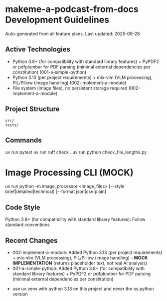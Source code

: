 # makeme-a-podcast-from-docs Development Guidelines

Auto-generated from all feature plans. Last updated: 2025-09-28

## Active Technologies
- Python 3.8+ (for compatibility with standard library features) + PyPDF2 or pdfplumber for PDF parsing (minimal external dependencies per constitution) (001-a-simple-python)
- Python 3.13 (per project requirements) + mlx-vlm (VLM processing), PIL/Pillow (image handling) (002-implement-a-module)
- File system (image files), no persistent storage required (002-implement-a-module)

## Project Structure
```
src/
tests/
```

## Commands
uv run pytest
uv run ruff check .
uv run python check_file_lengths.py

# Image Processing CLI (MOCK)
uv run python -m image_processor <image_files> [--style brief|detailed|technical] [--format json|csv|plain]

## Code Style
Python 3.8+ (for compatibility with standard library features): Follow standard conventions

## Recent Changes
- 002-implement-a-module: Added Python 3.13 (per project requirements) + mlx-vlm (VLM processing), PIL/Pillow (image handling) - **MOCK IMPLEMENTATION** (returns placeholder text, not real AI analysis)
- 001-a-simple-python: Added Python 3.8+ (for compatibility with standard library features) + PyPDF2 or pdfplumber for PDF parsing (minimal external dependencies per constitution)

<!-- MANUAL ADDITIONS START -->
<!-- MANUAL ADDITIONS END -->
- use uv venv with python 3.13 on this project and never the os python version

